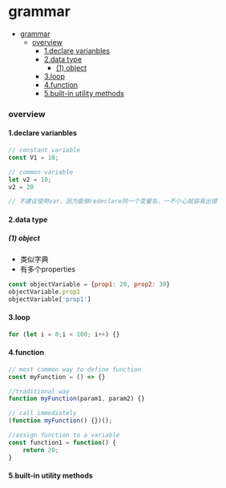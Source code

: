 # grammar


<!-- @import "[TOC]" {cmd="toc" depthFrom=1 depthTo=6 orderedList=false} -->

<!-- code_chunk_output -->

- [grammar](#grammar)
    - [overview](#overview)
      - [1.declare varianbles](#1declare-varianbles)
      - [2.data type](#2data-type)
        - [(1) object](#1-object)
      - [3.loop](#3loop)
      - [4.function](#4function)
      - [5.built-in utility methods](#5built-in-utility-methods)

<!-- /code_chunk_output -->


### overview

#### 1.declare varianbles

```js
// constant variable
const V1 = 10;

// common variable
let v2 = 10;
v2 = 20

// 不建议使用var，因为能够redeclare同一个变量名，一不小心就容易出错
```

#### 2.data type
##### (1) object
* 类似字典
* 有多个properties
```js
const objectVariable = {prop1: 20, prop2: 30}
objectVariable.prop1
objectVariable['prop1']
```

#### 3.loop
```js
for (let i = 0;i < 100; i++) {}
```

#### 4.function
```js
// most common way to define function
const myFunction = () => {}

//traditional way
function myFunction(param1, param2) {}

// call immediately
(function myFunction() {})();

//assign function to a variable
const function1 = function() {
    return 20;
}
```

#### 5.built-in utility methods